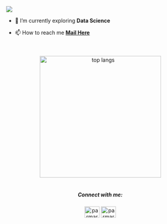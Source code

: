 
<a align="centre" href="https://github.com/kirti36/github-profile-views-counter">
    <img src="https://komarev.com/ghpvc/?username=kirti36&style=for-the-badge">
</a>
<br>

- 🔭 I’m currently exploring **Data Science**

- 📫 How to reach me **[Mail Here](mailto:Kirtiparmar504@gmail.com)**
 <br>
 
<br>
  <div align='center'>
 <img width=325 align="center" src="https://github-readme-stats-salesp07.vercel.app/api/top-langs/?username=kirti36&hide=HTML&langs_count=8&layout=compact&theme=react&border_radius=10&size_weight=0.5&count_weight=0.5&exclude_repo=github-readme-stats" alt="top langs" />
</div>
<br>


<h5 align="center">Connect with me:</h5>
<p align="center">
<a href="https://linkedin.com/in/parmar kirti" target="blank"><img align="center" src="https://raw.githubusercontent.com/rahuldkjain/github-profile-readme-generator/master/src/images/icons/Social/linked-in-alt.svg" alt="parmar kirti" height="30" width="40" /></a>
<a href="https://instagram.com/parmarkirtii" target="blank"><img align="center" src="https://raw.githubusercontent.com/rahuldkjain/github-profile-readme-generator/master/src/images/icons/Social/instagram.svg" alt="parmarkirtii" height="30" width="40" /></a>

</p>




